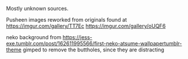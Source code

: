 Mostly unknown sources.

Pusheen images reworked from originals found at
https://imgur.com/gallery/TT7Ec
https://imgur.com/gallery/oUQF6

neko background from https://jess-exe.tumblr.com/post/162611995566/first-neko-atsume-wallpapertumblr-theme
gimped to remove the buttholes, since they are distracting

